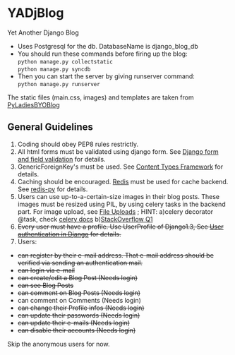 YADjBlog
========

Yet Another Django Blog

* Uses Postgresql for the db. DatabaseName is django_blog_db
* You should run these commands before firing up the blog:<br />
 `python manage.py collectstatic` <br />
 `python manage.py syncdb`<br />
* Then you can start the server by giving runserver command:<br/>
 `python manage.py runserver`<br/>

The static files (main.css, images) and templates are taken from [PyLadiesBYOBlog](https://github.com/econchick/PyLadiesBYOBlog)

## General Guidelines
1. Coding should obey PEP8 rules restrictly.
2. All html forms must be validated using django form. See [Django form and field validation](https://docs.djangoproject.com/en/1.3/ref/forms/validation/) for details.
3. GenericForeignKey's must be used. See [Content Types Framework](https://docs.djangoproject.com/en/1.3/ref/contrib/contenttypes/) for details. 
4. Caching should be encouraged. [Redis](http://redis.io/) must be used for cache backend. See [redis-py](https://github.com/andymccurdy/redis-py/) for details.
5. Users can use up-to-a-certain-size images in their blog posts. These images must be resized using PIL, by using celery tasks in the backend part. For image upload, see [File Uploads](https://docs.djangoproject.com/en/1.3/topics/http/file-uploads/) ; HINT: a)celery decorator @task, check [celery docs](http://docs.celeryproject.org/en/latest/index.html) b)[StackOverflow Q1](http://stackoverflow.com/questions/4330719/django-celery-how-to-send-request-filesphoto-to-task)
6. ~~Every user must have a profile. Use UserProfile of Django1.3, See [User authentication in Django](https://docs.djangoproject.com/en/1.3/topics/auth/) for details.~~
7. Users:
  * ~~can register by their e-mail address. That e-mail address should be verified via sending an authentication mail.~~
  * ~~can login via e-mail~~
  * ~~can create/edit a Blog Post (Needs login)~~
  * ~~can see Blog Posts~~
  * ~~can comment on Blog Posts (Needs login)~~
  * can comment on Comments (Needs login)
  * ~~can change their Profile infos (Needs login)~~
  * ~~can update their passwords (Needs login)~~
  * ~~can update their e-mails (Needs login)~~
  * ~~can disable their accounts (Needs login)~~

Skip the anonymous users for now.
